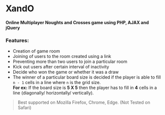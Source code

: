 # XandO
#### Online Multiplayer Noughts and Crosses game using PHP, AJAX and jQuery

### Features:
- Creation of game room
- Joining of users to the room created using a link
- Preventing more than two users to join a particular room
- Kick out users after certain interval of inactivity
- Decide who won the game or whether it was a draw
- The winner of a particular board size is decided if the player is able to fill `n - 1` cells in a line where `n` is the grid size.  
**For ex:** If the board size is **5 X 5** then the player has to fill in **4** cells in a line (diagonally/ horizontally/ vertically).


> Best supported on Mozilla Firefox, Chrome, Edge. (Not Tested on Safari)
